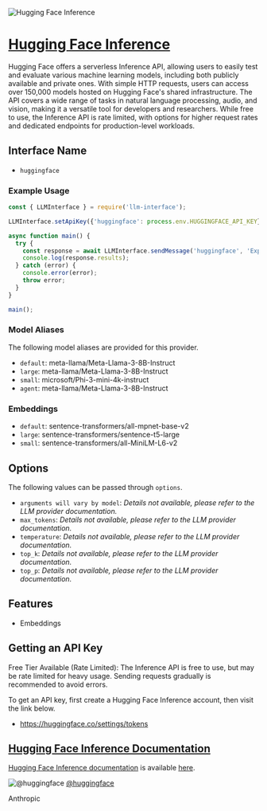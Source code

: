 ![Hugging Face Inference](https://huggingface.co/front/thumbnails/v2-2.png)

# [Hugging Face Inference](https://www.huggingface.co)

Hugging Face offers a serverless Inference API, allowing users to easily test and evaluate various machine learning models, including both publicly available and private ones. With simple HTTP requests, users can access over 150,000 models hosted on Hugging Face's shared infrastructure. The API covers a wide range of tasks in natural language processing, audio, and vision, making it a versatile tool for developers and researchers. While free to use, the Inference API is rate limited, with options for higher request rates and dedicated endpoints for production-level workloads.

## Interface Name

- `huggingface`

### Example Usage

```javascript
const { LLMInterface } = require('llm-interface');

LLMInterface.setApiKey({'huggingface': process.env.HUGGINGFACE_API_KEY});

async function main() {
  try {
    const response = await LLMInterface.sendMessage('huggingface', 'Explain the importance of low latency LLMs.');
    console.log(response.results);
  } catch (error) {
    console.error(error);
    throw error;
  }
}

main();
```

### Model Aliases

The following model aliases are provided for this provider. 

- `default`: meta-llama/Meta-Llama-3-8B-Instruct
- `large`: meta-llama/Meta-Llama-3-8B-Instruct
- `small`: microsoft/Phi-3-mini-4k-instruct
- `agent`: meta-llama/Meta-Llama-3-8B-Instruct

### Embeddings

- `default`: sentence-transformers/all-mpnet-base-v2
- `large`: sentence-transformers/sentence-t5-large
- `small`: sentence-transformers/all-MiniLM-L6-v2


## Options

The following values can be passed through `options`.

- `arguments will vary by model`: _Details not available, please refer to the LLM provider documentation._
- `max_tokens`: _Details not available, please refer to the LLM provider documentation._
- `temperature`: _Details not available, please refer to the LLM provider documentation._
- `top_k`: _Details not available, please refer to the LLM provider documentation._
- `top_p`: _Details not available, please refer to the LLM provider documentation._


## Features

- Embeddings


## Getting an API Key

Free Tier Available (Rate Limited): The Inference API is free to use, but may be rate limited for heavy usage. Sending requests gradually is recommended to avoid errors.

To get an API key, first create a Hugging Face Inference account, then visit the link below.

- https://huggingface.co/settings/tokens


## [Hugging Face Inference Documentation](https://huggingface.co/docs/api-inference/index)

[Hugging Face Inference documentation](https://huggingface.co/docs/api-inference/index) is available [here](https://huggingface.co/docs/api-inference/index).


![@huggingface](https://pbs.twimg.com/profile_images/1798110641414443008/XP8gyBaY_normal.jpg)
[@huggingface](https://www.x.com/huggingface)

Anthropic
